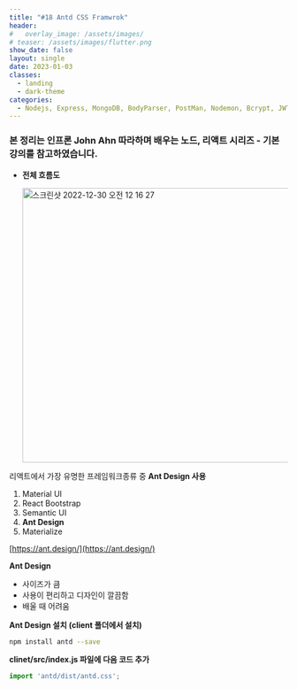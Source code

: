 ```yaml
---
title: "#18 Antd CSS Framwrok"
header:
#   overlay_image: /assets/images/
# teaser: /assets/images/flutter.png
show_date: false
layout: single
date: 2023-01-03
classes:
  - landing
  - dark-theme
categories:
  - Nodejs, Express, MongoDB, BodyParser, PostMan, Nodemon, Bcrypt, JWT, Auth, React, React Router Dom, CORS, Proxy, Concurrently, Antd CSS
---
```


### 본 정리는 인프론 John Ahn 따라하며 배우는 노드, 리액트 시리즈 - 기본 강의를 참고하였습니다.

- **전체 흐름도**
    
    <img width="496" alt="스크린샷 2022-12-30 오전 12 16 27" src="https://user-images.githubusercontent.com/79856225/210308152-38a0925b-0774-486b-875e-126d608e86ef.png">

    

리액트에서 가장 유명한 프레임워크종류 중 **Ant Design 사용**

1. Material UI
2. React Bootstrap
3. Semantic UI
4. **Ant Design** 
5. Materialize

[https://ant.design/](https://ant.design/)

**Ant Design**

- 사이즈가 큼
- 사용이 편리하고 디자인이 깔끔함
- 배울 때 어려움

**Ant Design 설치 (client 폴더에서 설치)**

```bash
npm install antd --save
```

**clinet/src/index.js 파일에 다음 코드 추가**

```jsx
import 'antd/dist/antd.css';
```